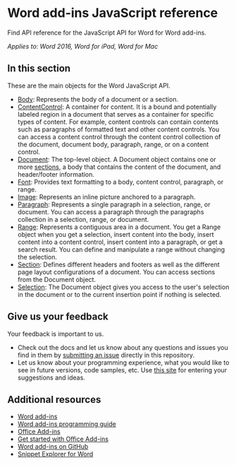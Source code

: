 # Word add-ins JavaScript reference 

Find API reference for the JavaScript API for Word for Word add-ins.

_Applies to: Word 2016, Word for iPad, Word for Mac_

## In this section

These are the main objects for the Word JavaScript API.

* [Body](word-add-ins-javascript-reference/body.md): Represents the body of a document or a section.
* [ContentControl](word-add-ins-javascript-reference/contentcontrol.md): A container for content. It is a bound and
 potentially labeled region in a document that serves as a container for specific types of content. For example, content 
 controls can contain contents such as paragraphs of formatted text and other content controls. You can access a 
 content control through the content control collection of the document, document body, paragraph, range, or on a content control.
* [Document](word-add-ins-javascript-reference/document.md): The top-level object. A Document object contains one or more 
[sections](word-add-ins-javascript-reference/section.md), a body that contains the content of the document, and header/footer information.
* [Font](word-add-ins-javascript-reference/font.md): Provides text formatting to a body, content control, paragraph, or range.
* [Image](word-add-ins-javascript-reference/inlinepicture.md): Represents an inline picture anchored to a paragraph.
* [Paragraph](word-add-ins-javascript-reference/paragraph.md): Represents a single paragraph in a selection, range, or document. 
You can access a paragraph through the paragraphs collection in a selection, range, or document. 
* [Range](word-add-ins-javascript-reference/range.md): Represents a contiguous area in a document. You get a Range object when you
 get a selection, insert content into the body, insert content into a content control, insert content into a paragraph, 
 or get a search result. You can define and manipulate a range without changing the selection.
* [Section](word-add-ins-javascript-reference/section.md):  Defines different headers and footers as well as the different page layout configurations of a document. You can access sections from the Document object. 
* [Selection](word-add-ins-javascript-reference/document.md#getselection): The Document object gives you access to the user's selection in the document or to the current insertion point if nothing is selected.

## Give us your feedback

Your feedback is important to us. 

* Check out the docs and let us know about any questions and issues you find in them by [submitting an issue](https://github.com/OfficeDev/office-js-docs/issues) directly in this repository.
* Let us know about your programming experience, what you would like to see in future versions, code samples, etc. Use [this site](http://officespdev.uservoice.com/) for entering your suggestions and ideas.

## Additional resources

* [Word add-ins](word-add-ins.md)
* [Word add-ins programming guide](word-add-ins-programming-guide.md)
* [Office Add-ins](https://msdn.microsoft.com/en-us/library/office/jj220060.aspx)
* [Get started with Office Add-ins](http://dev.office.com/getting-started/addins)
* [Word add-ins on GitHub](https://github.com/OfficeDev?utf8=%E2%9C%93&query=Word)
* [Snippet Explorer for Word](http://officesnippetexplorer.azurewebsites.net/#/snippets/word)